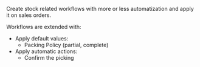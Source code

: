 Create stock related workflows with more or less automatization and
apply it on sales orders.

Workflows are extended with:

- Apply default values:
  - Packing Policy (partial, complete)
- Apply automatic actions:
  - Confirm the picking
